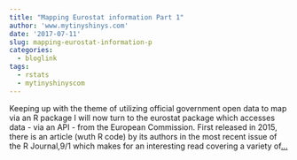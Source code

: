 ```yaml
---
title: "Mapping Eurostat information Part 1"
author: 'www.mytinyshinys.com'
date: '2017-07-11'
slug: mapping-eurostat-information-p
categories:
  - bloglink
tags:
  - rstats
  - mytinyshinyscom
---
```


Keeping up with the theme of utilizing official government open data to map via an R package I will now turn to the eurostat package which accesses data - via an API - from the European Commission. First released in 2015, there is an article (wuth R code) by its authors in the most recent issue of the R Journal,9/1 which makes for an interesting read covering a variety of[... <i class="fas fa-external-link-alt"></i>](https://www.mytinyshinys.com/2017/07/11/eurostat/)

